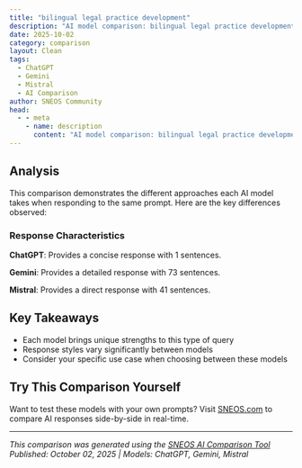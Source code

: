 ```yaml
---
title: "bilingual legal practice development"
description: "AI model comparison: bilingual legal practice development..."
date: 2025-10-02
category: comparison
layout: Clean
tags:
  - ChatGPT
  - Gemini
  - Mistral
  - AI Comparison
author: SNEOS Community
head:
  - - meta
    - name: description
      content: "AI model comparison: bilingual legal practice development..."
---
```


<ChatComparison
  title="bilingual legal practice development"
  prompt="bilingual legal practice development"
  :responses='{"ChatGPT": "Bilingual legal practice development involves strategies and actions taken to grow and enhance a legal practice that serves clients in multiple languages. This can be particularly important in regions with diverse populations or for practices that wish to expand their client base by offering services in more than one language. Here are some key strategies for developing a bilingual legal practice:\n\n### 1. **Identify Target Markets**\n - **Demographic Research**: Understand the linguistic demographics of your area or target market. \n - **Client Needs**: Identify the specific legal needs of different language-speaking communities.\n\n### 2. **Language Proficiency**\n - **Hire Bilingual Staff**: Employ attorneys, paralegals, and staff who are fluent in the target languages.\n - **Language Training**: Provide language training for existing staff who may benefit from improving their language skills.\n\n### 3. **Cultural Competence**\n - **Cultural Awareness**: Train staff on cultural nuances and legal needs specific to different communities.\n - **Community Engagement**: Participate in community events or legal clinics targeted at bilingual populations.\n\n### 4. **Marketing and Outreach**\n - **Bilingual Marketing Materials**: Create brochures, websites, and social media content in multiple languages.\n - **Networking**: Build relationships with community organizations, immigrant services, and ethnic businesses that can refer clients.\n\n### 5. **Legal Services Offered**\n - **Specialization**: Consider specializing in areas of law that are particularly relevant to bilingual clients, such as immigration, family law, or contract law.\n - **Tailored Services**: Adapt your services to address specific cultural or legal issues faced by different communities.\n\n### 6. **Technology Integration**\n - **Translation Tools**: Utilize translation software and legal document translators for clients who may not be fluent in English.\n - **Online Consultation**: Offer telephonic or video consultations in the client’s preferred language.\n\n### 7. **Client Relationship Management**\n - **Personalized Service**: Ensure clients feel comfortable communicating in their preferred language, and provide interpreters if necessary.\n - **Follow-Up**: Regularly follow up with clients to maintain relationships and encourage referrals.\n\n### 8. **Feedback and Improvement**\n - **Gather Feedback**: Regularly seek feedback from bilingual clients to improve services and understand their unique needs.\n - **Continuous Learning**: Stay updated on the legal needs of diverse populations and adapt your practice accordingly.\n\n### 9. **Networking and Partnerships**\n - **Collaboration**: Partner with other bilingual professionals (such as medical or financial professionals) to offer comprehensive services.\n - **Referral Networks**: Build a network of bilingual professionals and organizations that can refer clients to your practice.\n\n### 10. **Ethics and Professionalism**\n - **Confidentiality**: Ensure that clients&#x27; confidentiality is maintained, especially when dealing with sensitive legal issues across language barriers.\n - **Ethical Considerations**: Stay informed about ethical implications of providing bilingual services, including ensuring accurate communication and avoiding misinterpretation.\n\nBy implementing these strategies, a legal practice can effectively develop its bilingual capabilities, providing valuable services to diverse communities while also expanding its client base.", "Gemini": "Developing a bilingual legal practice requires a strategic approach that considers the unique needs and opportunities presented by serving a multilingual client base. Here\u0027s a comprehensive guide to help you succeed:\n\n**I. Understanding the Market and Defining Your Niche:**\n\n* **Market Research:**\n * **Identify Target Language(s) and Communities:** Determine which language(s) and communities you\u0027ll serve. Focus on areas with a significant population of speakers of that language and a need for legal services. Research their demographics, common legal issues, and preferred communication methods.\n * **Competitive Analysis:** Analyze existing legal practices in your area that serve the same language group. Identify their strengths and weaknesses. Look for underserved niches or opportunities to differentiate yourself.\n * **Assess Legal Needs:** Research the specific legal needs of your target community. Common areas include immigration, family law, business law, real estate, personal injury, and criminal defense.\n* **Niche Specialization (Optional):** Consider specializing in a particular area of law within the target language community. This can make you a sought-after expert.\n* **Value Proposition:** Clearly define the value you offer that distinguishes you from competitors. Highlight your bilingual proficiency, cultural sensitivity, and understanding of the legal challenges faced by your target clientele.\n\n**II. Building a Bilingual Team and Infrastructure:**\n\n* **Hiring Bilingual Staff:**\n * **Attorneys:** Recruit attorneys fluent in both English and the target language. Look for candidates with excellent communication skills, legal expertise, and a genuine interest in serving the community.\n * **Paralegals and Legal Assistants:** Hire support staff who are proficient in both languages and can assist with client communication, document translation, and administrative tasks.\n * **Interpreters and Translators:** Have access to reliable interpreters and translators, even if you have fluent staff. Professional interpretation and translation are crucial for accuracy and legal compliance.\n* **Language Proficiency Assessment:** Implement a robust language proficiency assessment process during hiring. Written and oral tests are vital to ensure that staff meet the required language skills.\n* **Training:** Provide ongoing training to staff on cultural sensitivity, legal terminology in both languages, and ethical considerations.\n* **Technology and Resources:**\n * **Translation Software:** Invest in reliable translation software for internal use and quick document understanding. However, remember that human review is always necessary for legal documents.\n * **Bilingual Legal Dictionaries and Glossaries:** Provide staff with access to comprehensive legal dictionaries and glossaries in both languages.\n * **Client Management Systems (CMS):** Utilize a CMS that can handle multiple languages and client data.\n * **Remote Interpreting Platforms:** Explore platforms that allow you to easily access interpreters for meetings and court appearances.\n\n**III. Marketing and Outreach:**\n\n* **Website and Marketing Materials:**\n * **Multilingual Website:** Your website should be available in both English and the target language. Ensure accurate and culturally appropriate translations.\n * **Bilingual Marketing Content:** Create marketing materials (brochures, flyers, social media posts, blog articles) in both languages. Focus on the legal issues relevant to your target community.\n * **SEO (Search Engine Optimization):** Optimize your website and online content for search terms in both languages.\n* **Community Engagement:**\n * **Networking:** Attend community events, meetings, and conferences to connect with potential clients and build relationships with community leaders.\n * **Partnerships:** Collaborate with community organizations, non-profits, and cultural centers to offer legal workshops, presentations, and pro bono services.\n * **Sponsorships:** Sponsor local events and initiatives to raise awareness of your practice within the community.\n* **Public Relations:**\n * **Press Releases:** Issue press releases announcing new hires, community events, and significant case results. Target publications and media outlets that serve the target language community.\n * **Media Outreach:** Develop relationships with journalists and media personalities who cover issues relevant to your target community.\n* **Online Advertising:**\n * **Targeted Ads:** Run online advertising campaigns on platforms like Google Ads and social media, targeting users who speak the target language and reside in your service area.\n * **Local Directories:** List your practice in online directories and websites that cater to the target language community.\n* **Referral Programs:** Encourage satisfied clients to refer new clients by offering incentives or discounts.\n\n**IV. Client Service and Communication:**\n\n* **Culturally Sensitive Communication:** Train staff to be sensitive to the cultural norms and communication styles of your target clientele.\n* **Language Access:** Ensure that all clients have meaningful access to legal services, regardless of their English proficiency. This includes providing interpretation and translation services, as well as culturally appropriate communication.\n* **Clear and Simple Language:** Avoid using legalese or overly complex language. Explain legal concepts in a clear and simple manner in both English and the target language.\n* **Document Translation:** Translate all essential legal documents into the client\u0027s preferred language. Ensure accurate and professional translations.\n* **Client Feedback:** Regularly solicit feedback from clients on their experiences with your practice. Use this feedback to improve your services and address any concerns.\n* **Billing Transparency:** Provide clear and transparent billing practices. Offer explanations of fees in both languages.\n\n**V. Legal and Ethical Considerations:**\n\n* **Unauthorized Practice of Law:** Be careful about giving legal advice in a language that you are not fully proficient in.\n* **Confidentiality:** Ensure that all communications with clients are kept confidential, regardless of language.\n* **Conflicts of Interest:** Screen for conflicts of interest in all cases, particularly when representing multiple clients from the same community.\n* **Attorney Advertising Rules:** Comply with all attorney advertising rules in both English and the target language.\n* **Immigration Laws:** Stay up-to-date on immigration laws and regulations, particularly if you are serving immigrant clients.\n\n**VI. Measurement and Evaluation:**\n\n* **Track Key Metrics:** Track metrics such as website traffic, client acquisition costs, client satisfaction, and revenue to measure the success of your bilingual practice.\n* **Analyze Data:** Analyze the data you collect to identify trends and areas for improvement.\n* **Adjust Strategies:** Be prepared to adjust your marketing and outreach strategies as needed to optimize your results.\n\n**Key Takeaways:**\n\n* **Commitment is Essential:** Building a successful bilingual legal practice requires a long-term commitment to serving the target language community.\n* **Language Proficiency is Paramount:** Language proficiency is essential for effective communication and accurate legal representation.\n* **Cultural Sensitivity is Crucial:** Cultural sensitivity is crucial for building trust and rapport with clients.\n* **Community Engagement is Key:** Community engagement is key for building relationships and generating referrals.\n* **Ethical Considerations are Critical:** Always adhere to the highest ethical standards in your legal practice.\n\nBy following these guidelines, you can create a successful bilingual legal practice that meets the needs of your target community and provides high-quality legal services. Remember to always prioritize client communication, ethical practice, and cultural sensitivity. Good luck!\n", "Mistral": "Developing a bilingual legal practice involves several strategic steps to ensure that you can effectively serve clients in multiple languages. Here are some key considerations and actions to take:\n\n### 1. **Assess Market Demand**\n - **Identify Target Clients:** Determine the demographics and needs of potential clients who require bilingual legal services.\n - **Market Research:** Conduct market research to understand the demand for bilingual legal services in your area.\n\n### 2. **Build Language Proficiency**\n - **Language Training:** Ensure that you and your staff are proficient in the languages you plan to offer. Consider language courses or certification programs.\n - **Cultural Competency:** Understand the cultural nuances and legal differences that may affect your clients.\n\n### 3. **Develop Bilingual Marketing Materials**\n - **Website:** Create a bilingual website that clearly communicates your services in both languages.\n - **Brochures and Flyers:** Develop marketing materials in both languages to reach a broader audience.\n - **Social Media:** Use social media platforms to engage with potential clients in both languages.\n\n### 4. **Hire Bilingual Staff**\n - **Legal Assistants:** Hire bilingual legal assistants who can help with client communication and document preparation.\n - **Interpreters:** Consider hiring or contracting with professional interpreters for court appearances and client meetings.\n\n### 5. **Create Bilingual Legal Documents**\n - **Templates:** Develop bilingual templates for common legal documents.\n - **Translation Services:** Use professional translation services to ensure accuracy and compliance with legal standards.\n\n### 6. **Establish Bilingual Client Communication**\n - **Client Intake Forms:** Provide bilingual client intake forms to gather necessary information.\n - **Email and Phone Communication:** Ensure that all email and phone communication can be conducted in both languages.\n\n### 7. **Networking and Partnerships**\n - **Professional Associations:** Join professional associations that focus on bilingual legal services.\n - **Community Engagement:** Engage with local communities that speak the languages you offer. Participate in community events and offer free consultations.\n - **Referral Networks:** Build a referral network with other bilingual professionals, such as accountants, financial advisors, and healthcare providers.\n\n### 8. **Legal Compliance**\n - **Regulations:** Ensure that your practice complies with all relevant legal regulations and standards for bilingual services.\n - **Ethical Considerations:** Be aware of ethical considerations related to bilingual legal practice, such as confidentiality and competency.\n\n### 9. **Continuous Improvement**\n - **Feedback:** Regularly seek feedback from clients to improve your services.\n - **Training:** Continuously update your knowledge and skills through ongoing training and education.\n\n### 10. **Technology and Tools**\n - **Translation Software:** Use reliable translation software for quick translations, but always have a human review for accuracy.\n - **Client Management Systems:** Implement client management systems that support bilingual communication and document storage.\n\n### 11. **Financial Planning**\n - **Budgeting:** Plan your budget to include costs for bilingual staff, marketing materials, and translation services.\n - **Pricing Strategy:** Develop a pricing strategy that reflects the added value of bilingual services.\n\n### 12. **Legal Specialization**\n - **Focus Areas:** Consider specializing in areas of law that have a high demand for bilingual services, such as immigration, family law, or employment law.\n\nBy following these steps, you can develop a robust bilingual legal practice that meets the needs of a diverse client base and stands out in the market."}' 
  published-date="03:21"
/>

## Analysis

This comparison demonstrates the different approaches each AI model takes when responding to the same prompt. Here are the key differences observed:

### Response Characteristics

**ChatGPT**: Provides a concise response with 1 sentences. 

**Gemini**: Provides a detailed response with 73 sentences. 

**Mistral**: Provides a direct response with 41 sentences. 

## Key Takeaways

- Each model brings unique strengths to this type of query
- Response styles vary significantly between models
- Consider your specific use case when choosing between these models

## Try This Comparison Yourself

Want to test these models with your own prompts? Visit [SNEOS.com](https://sneos.com) to compare AI responses side-by-side in real-time.

---

*This comparison was generated using the [SNEOS AI Comparison Tool](https://sneos.com)*
*Published: October 02, 2025 | Models: ChatGPT, Gemini, Mistral*
